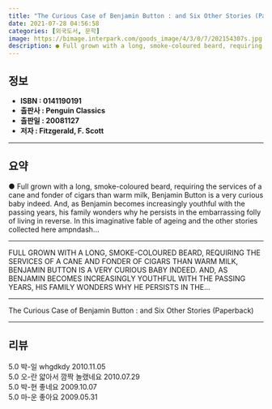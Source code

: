 ```yaml
---
title: "The Curious Case of Benjamin Button : and Six Other Stories (Paperback)"
date: 2021-07-28 04:56:58
categories: [외국도서, 문학]
image: https://bimage.interpark.com/goods_image/4/3/0/7/202154307s.jpg
description: ● Full grown with a long, smoke-coloured beard, requiring the services of a cane and fonder of cigars than warm milk, Benjamin Button is a very curious baby in
---
```


## **정보**

- **ISBN : 0141190191**
- **출판사 : Penguin Classics**
- **출판일 : 20081127**
- **저자 : Fitzgerald, F. Scott**

------



## **요약**

●  Full grown with a long, smoke-coloured beard, requiring the services of a cane and fonder of cigars than warm milk, Benjamin Button is a very curious baby indeed. And, as Benjamin becomes increasingly youthful with the passing years, his family wonders why he persists in the embarrassing folly of living in reverse. In this imaginative fable of ageing and the other stories collected here ampndash...

------

FULL GROWN WITH A LONG, SMOKE-COLOURED BEARD, REQUIRING THE SERVICES OF A CANE AND FONDER OF CIGARS THAN WARM MILK, BENJAMIN BUTTON IS A VERY CURIOUS BABY INDEED. AND, AS BENJAMIN BECOMES INCREASINGLY YOUTHFUL WITH THE PASSING YEARS, HIS FAMILY WONDERS WHY HE PERSISTS IN THE... 

------


The Curious Case of Benjamin Button : and Six Other Stories (Paperback) 

------


## **리뷰** 

5.0 박-일 whgdkdy 2010.11.05 <br/>5.0 오-란 얇아서 깜짝 놀랬네요 2010.07.29 <br/>5.0 박-현 좋네요 2009.10.07 <br/>5.0 마-운 좋아요 2009.05.31 <br/>